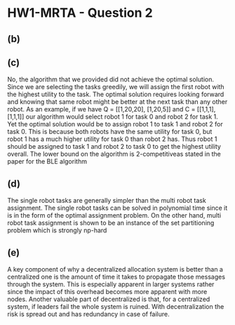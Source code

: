 # HW1-MRTA - Question 2

## (b)

## (c)
No, the algorithm that we provided did not achieve the optimal solution. Since we are selecting the tasks greedily, we will assign the first robot with the highest utility to the task. The optimal solution requires looking forward and knowing that same robot might be better at the next task than any other robot. As an example, if we have Q = [[1,20,20], [1,20,5]] and C = [[1,1,1],[1,1,1]] our algorithm would select robot 1 for task 0 and robot 2 for task 1. Yet the optimal solution would be to assign robot 1 to task 1 and robot 2 for task 0. This is because both robots have the same utility for task 0, but robot 1 has a much higher utility for task 0 than robot 2 has. Thus robot 1 should be assigned to task 1 and robot 2 to task 0 to get the highest utility overall. The lower bound on the algorithm is 2-competitiveas stated in the paper for the BLE algorithm

## (d)
The single robot tasks are generally simpler than the multi robot task assignment. The single robot tasks can be solved in polynomial time since it is in the form of the optimal assignment problem. On the other hand, multi robot task assignment is shown to be an instance of the set partitioning problem which is strongly np-hard

## (e)
A key component of why a decentralized allocation system is better than a centralized one is the amount of time it takes to propagate those messages through the system. This is especially apparent in larger systems rather since the impact of this overhead becomes more apparent with more nodes. Another valuable part of decentralized is that, for a centralized system, if leaders fail the whole system is ruined. With decentralization the risk is spread out and has redundancy in case of failure. 